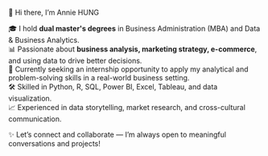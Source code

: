 👋 Hi there, I’m Annie HUNG 

🎓 I hold **dual master's degrees** in Business Administration (MBA) and Data & Business Analytics.  
📊 Passionate about **business analysis, marketing strategy, e-commerce**, and using data to drive better decisions.  
💼 Currently seeking an internship opportunity to apply my analytical and problem-solving skills in a real-world business setting.   
🛠️ Skilled in Python, R, SQL, Power BI, Excel, Tableau, and data visualization.  
📈 Experienced in data storytelling, market research, and cross-cultural communication.  

✨ Let’s connect and collaborate — I’m always open to meaningful conversations and projects!


